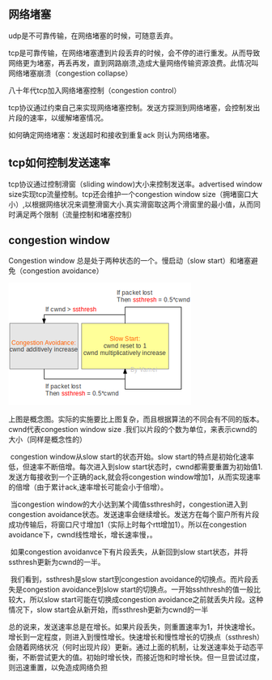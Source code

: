 ## 网络堵塞

udp是不可靠传输，在网络堵塞的时候，可随意丢弃。

tcp是可靠传输，在网络堵塞遭到片段丢弃的时候，会不停的进行重发。从而导致网络更为堵塞，再丢再发，直到网路崩溃,造成大量网络传输资源浪费。此情况叫网络堵塞崩溃（congestion collapse）

八十年代tcp加入网络堵塞控制（congestion control）

tcp协议通过约束自己来实现网络堵塞控制。发送方探测到网络堵塞，会控制发出片段的速率，以缓解堵塞情况。

如何确定网络堵塞：发送超时和接收到重复ack 则认为网络堵塞。

## tcp如何控制发送速率

tcp协议通过控制滑窗（sliding window)大小来控制发送率。advertised window size实现tcp流量控制。tcp还会维护一个congestion window size（拥堵窗口大小）,以根据网络状况来调整滑窗大小.真实滑窗取这两个滑窗里的最小值，从而同时满足两个限制（流量控制和堵塞控制）

## congestion window

Congestion window 总是处于两种状态的一个。慢启动（slow start）和堵塞避免（congestion avoidance）

![1569326889592](image/1569326889592.png)

上图是概念图。实际的实施要比上图复杂，而且根据算法的不同会有不同的版本。cwnd代表congestion window size .我们以片段的个数为单位，来表示cwnd的大小（同样是概念性的）

​	congestion window从slow start的状态开始。slow start的特点是初始化速率低，但速率不断倍增。每次进入到slow start状态时，cwnd都需要重置为初始值1.发送方每接收到一个正确的ack,就会将congestion window增加1，从而实现速率的倍增（由于累计ack,速率增长可能会小于倍增）。

​		当congestion window的大小达到某个阈值ssthresh时，congestion进入到congestion avoidance状态。发送速率会继续增长。发送方在每个窗户所有片段成功传输后，将窗口尺寸增加1（实际上时每个rtt增加1）。所以在congestion avoidance下，cwnd线性增长，增长速率慢，。

​		如果congestion avoidanvce下有片段丢失，从新回到slow start状态，并将ssthresh更新为cwnd的一半。

​		我们看到，ssthresh是slow start到congestion avoidance的切换点。而片段丢失是congestion avoidance到slow start的切换点。一开始sshthresh的值一般比较大，所以slow start可能在切换成congestion avoidance之前就丢失片段。这种情况下，slow start会从新开始，而ssthresh更新为cwnd的一半

​		总的说来，发送速率总是在增长。如果片段丢失，则重置速率为1，并快速增长。增长到一定程度，则进入到慢性增长。快速增长和慢性增长的切换点（ssthresh）会随着网络状况（何时出现片段）更新。通过上面的机制，让发送速率处于动态平衡，不断尝试更大的值。初始时增长快，而接近饱和时增长快。但一旦尝试过度，则迅速重置，以免造成网络负担